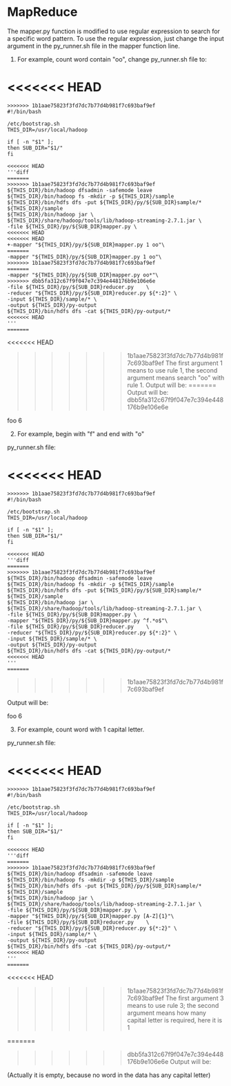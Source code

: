 # MapReduce

The mapper.py function is modified to use regular expression to search for a specific word pattern. To use the regular expression, just change the input argument in the py_runner.sh file in the mapper function line.

1. For example, count word contain "oo", change py_runner.sh file to:

<<<<<<< HEAD
=======
```
>>>>>>> 1b1aae75823f3fd7dc7b77d4b981f7c693baf9ef
#!/bin/bash

/etc/bootstrap.sh
THIS_DIR=/usr/local/hadoop

if [ -n "$1" ];
then SUB_DIR="$1/" 
fi

<<<<<<< HEAD
'''diff
=======
>>>>>>> 1b1aae75823f3fd7dc7b77d4b981f7c693baf9ef
${THIS_DIR}/bin/hadoop dfsadmin -safemode leave
${THIS_DIR}/bin/hadoop fs -mkdir -p ${THIS_DIR}/sample
${THIS_DIR}/bin/hdfs dfs -put ${THIS_DIR}/py/${SUB_DIR}sample/* ${THIS_DIR}/sample
${THIS_DIR}/bin/hadoop jar \
${THIS_DIR}/share/hadoop/tools/lib/hadoop-streaming-2.7.1.jar \
-file ${THIS_DIR}/py/${SUB_DIR}mapper.py \
<<<<<<< HEAD
<<<<<<< HEAD
+-mapper "${THIS_DIR}/py/${SUB_DIR}mapper.py 1 oo"\
=======
-mapper "${THIS_DIR}/py/${SUB_DIR}mapper.py 1 oo"\
>>>>>>> 1b1aae75823f3fd7dc7b77d4b981f7c693baf9ef
=======
-mapper "${THIS_DIR}/py/${SUB_DIR}mapper.py oo*"\
>>>>>>> dbb5fa312c67f9f047e7c394e448176b9e106e6e
-file ${THIS_DIR}/py/${SUB_DIR}reducer.py    \
-reducer "${THIS_DIR}/py/${SUB_DIR}reducer.py ${*:2}" \
-input ${THIS_DIR}/sample/* \
-output ${THIS_DIR}/py-output
${THIS_DIR}/bin/hdfs dfs -cat ${THIS_DIR}/py-output/*
<<<<<<< HEAD
'''
=======
```
<<<<<<< HEAD
>>>>>>> 1b1aae75823f3fd7dc7b77d4b981f7c693baf9ef
The first argument 1 means to use rule 1, the second argument means search "oo" with rule 1. Output will be:
=======
Output will be:
>>>>>>> dbb5fa312c67f9f047e7c394e448176b9e106e6e

foo 6

2. For example, begin with "f" and end with "o"

py_runner.sh file:

<<<<<<< HEAD
=======
```
>>>>>>> 1b1aae75823f3fd7dc7b77d4b981f7c693baf9ef
#!/bin/bash

/etc/bootstrap.sh
THIS_DIR=/usr/local/hadoop

if [ -n "$1" ];
then SUB_DIR="$1/" 
fi

<<<<<<< HEAD
'''diff
=======
>>>>>>> 1b1aae75823f3fd7dc7b77d4b981f7c693baf9ef
${THIS_DIR}/bin/hadoop dfsadmin -safemode leave
${THIS_DIR}/bin/hadoop fs -mkdir -p ${THIS_DIR}/sample
${THIS_DIR}/bin/hdfs dfs -put ${THIS_DIR}/py/${SUB_DIR}sample/* ${THIS_DIR}/sample
${THIS_DIR}/bin/hadoop jar \
${THIS_DIR}/share/hadoop/tools/lib/hadoop-streaming-2.7.1.jar \
-file ${THIS_DIR}/py/${SUB_DIR}mapper.py \
-mapper "${THIS_DIR}/py/${SUB_DIR}mapper.py ^f.*o$"\
-file ${THIS_DIR}/py/${SUB_DIR}reducer.py    \
-reducer "${THIS_DIR}/py/${SUB_DIR}reducer.py ${*:2}" \
-input ${THIS_DIR}/sample/* \
-output ${THIS_DIR}/py-output
${THIS_DIR}/bin/hdfs dfs -cat ${THIS_DIR}/py-output/*
<<<<<<< HEAD
'''
=======
```
>>>>>>> 1b1aae75823f3fd7dc7b77d4b981f7c693baf9ef

Output will be:

foo 6

3. For example, count word with 1 capital letter.

py_runner.sh file:

<<<<<<< HEAD
=======
```
>>>>>>> 1b1aae75823f3fd7dc7b77d4b981f7c693baf9ef
#!/bin/bash

/etc/bootstrap.sh
THIS_DIR=/usr/local/hadoop

if [ -n "$1" ];
then SUB_DIR="$1/" 
fi

<<<<<<< HEAD
'''diff
=======
>>>>>>> 1b1aae75823f3fd7dc7b77d4b981f7c693baf9ef
${THIS_DIR}/bin/hadoop dfsadmin -safemode leave
${THIS_DIR}/bin/hadoop fs -mkdir -p ${THIS_DIR}/sample
${THIS_DIR}/bin/hdfs dfs -put ${THIS_DIR}/py/${SUB_DIR}sample/* ${THIS_DIR}/sample
${THIS_DIR}/bin/hadoop jar \
${THIS_DIR}/share/hadoop/tools/lib/hadoop-streaming-2.7.1.jar \
-file ${THIS_DIR}/py/${SUB_DIR}mapper.py \
-mapper "${THIS_DIR}/py/${SUB_DIR}mapper.py [A-Z]{1}"\
-file ${THIS_DIR}/py/${SUB_DIR}reducer.py    \
-reducer "${THIS_DIR}/py/${SUB_DIR}reducer.py ${*:2}" \
-input ${THIS_DIR}/sample/* \
-output ${THIS_DIR}/py-output
${THIS_DIR}/bin/hdfs dfs -cat ${THIS_DIR}/py-output/*
<<<<<<< HEAD
'''
=======
```

<<<<<<< HEAD
>>>>>>> 1b1aae75823f3fd7dc7b77d4b981f7c693baf9ef
The first argument 3 means to use rule 3;
the second argument means how many capital letter is required, here it is 1

=======
>>>>>>> dbb5fa312c67f9f047e7c394e448176b9e106e6e
Output will be:

(Actually it is empty, because no word in the data has any capital letter)
